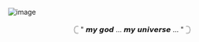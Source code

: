 ![image](https://github.com/user-attachments/assets/91d67e0a-dbbc-43df-8d21-97b04bfa1271)




<p align="center"> 𓊆 " 𝙢𝙮 𝙜𝙤𝙙 ... 𝙢𝙮 𝙪𝙣𝙞𝙫𝙚𝙧𝙨𝙚 ... " 𓊇 
